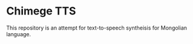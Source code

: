 # Chimege TTS

This repository is an attempt for text-to-speech syntheisis for Mongolian language.

